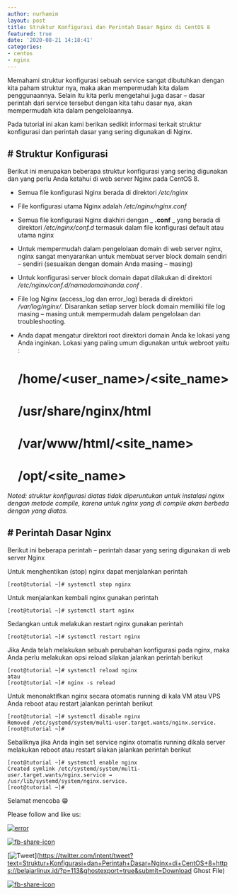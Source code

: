 ```yaml
---
author: nurhamim
layout: post
title: Struktur Konfigurasi dan Perintah Dasar Nginx di CentOS 8
featured: true
date: '2020-08-21 14:18:41'
categories:
- centos
- nginx
---
```


Memahami struktur konfigurasi sebuah service sangat dibutuhkan dengan kita paham struktur nya, maka akan mempermudah kita dalam penggunaannya. Selain itu kita perlu mengetahui juga dasar – dasar perintah dari service tersebut dengan kita tahu dasar nya, akan mempermudah kita dalam pengelolaannya.

Pada tutorial ini akan kami berikan sedikit informasi terkait struktur konfigurasi dan perintah dasar yang sering digunakan di Nginx.

## # Struktur Konfigurasi

Berikut ini merupakan beberapa struktur konfigurasi yang sering digunakan dan yang perlu Anda ketahui di web server Nginx pada CentOS 8.

- Semua file konfigurasi Nginx berada di direktori _/etc/nginx_
- File konfigurasi utama Nginx adalah _/etc/nginx/nginx.conf_
- Semua file konfigurasi Nginx diakhiri dengan _ **.conf** _ yang berada di direktori _/etc/nginx/conf.d_ termasuk dalam file konfigurasi default atau utama nginx
- Untuk mempermudah dalam pengelolaan domain di web server nginx, nginx sangat menyarankan untuk membuat server block domain sendiri – sendiri (sesuaikan dengan domain Anda masing – masing)
- Untuk konfigurasi server block domain dapat dilakukan di direktori _/etc/nginx/conf.d/namadomainanda.conf_ .
- File log Nginx (access\_log dan error\_log) berada di direktori _/var/log/nginx/_. Disarankan setiap server block domain memiliki file log masing – masing untuk mempermudah dalam pengelolaan dan troubleshooting.
- Anda dapat mengatur direktori root direktori domain Anda ke lokasi yang Anda inginkan. Lokasi yang paling umum digunakan untuk webroot yaitu :

    # /home/<user_name>/<site_name>
    # /usr/share/nginx/html
    # /var/www/html/<site_name>
    # /opt/<site_name>

_Noted: struktur konfigurasi diatas tidak diperuntukan untuk instalasi nginx dengan metode compile, karena untuk nginx yang di compile akan berbeda dengan yang diatas._

## # Perintah Dasar Nginx

Berikut ini beberapa perintah – perintah dasar yang sering digunakan di web server Nginx

Untuk menghentikan (stop) nginx dapat menjalankan perintah

    [root@tutorial ~]# systemctl stop nginx

Untuk menjalankan kembali nginx gunakan perintah

    [root@tutorial ~]# systemctl start nginx

Sedangkan untuk melakukan restart nginx gunakan perintah

    [root@tutorial ~]# systemctl restart nginx

Jika Anda telah melakukan sebuah perubahan konfigurasi pada nginx, maka Anda perlu melakukan opsi reload silakan jalankan perintah berikut

    [root@tutorial ~]# systemctl reload nginx
    atau
    [root@tutorial ~]# nginx -s reload

Untuk menonaktifkan nginx secara otomatis running di kala VM atau VPS Anda reboot atau restart jalankan perintah berikut

    [root@tutorial ~]# systemctl disable nginx
    Removed /etc/systemd/system/multi-user.target.wants/nginx.service.
    [root@tutorial ~]#

Sebaliknya jika Anda ingin set service nginx otomatis running dikala server melakukan reboot atau restart silakan jalankan perintah berikut

    [root@tutorial ~]# systemctl enable nginx
    Created symlink /etc/systemd/system/multi-user.target.wants/nginx.service → /usr/lib/systemd/system/nginx.service.
    [root@tutorial ~]#

Selamat mencoba 😁

Please follow and like us:

[![error](/wp-content/plugins/ultimate-social-media-icons/images/follow_subscribe.png)](https://api.follow.it/widgets/icon/VHc3d1lpVGdwRnE5QnV0eERCNUx5RCtvTTVoUkNYS3NNRmd5eVhlQW9tNXRHS3VTbGh6Y0NybkRJRS8zSGpjRDVZb1ZGMlNTSEpJYUpuZzZqNzdnd3VSN3dwM2VlQTF6ejJEaGV5UGRUbnlEcHFNd3luYTV4ZTZtUGowVWI2Q2x8M2kzdnBEeUIrUk5xOFI5TXZ3cHF3bFNQRkRJSGhUNGdrRFd0TlNtdE1OWT0=/OA==/)

[![fb-share-icon](/wp-content/plugins/ultimate-social-media-icons/images/visit_icons/fbshare_bck.png "Facebook Share")](https://www.facebook.com/sharer/sharer.php?u=https%3A%2F%2Fbelajarlinux.id%2F%3Fp%3D113%26ghostexport%3Dtrue%26submit%3DDownload+Ghost+File)

[![Tweet](/wp-content/plugins/ultimate-social-media-icons/images/visit_icons/en_US_Tweet.svg "Tweet")](https://twitter.com/intent/tweet?text=Struktur+Konfigurasi+dan+Perintah+Dasar+Nginx+di+CentOS+8+https://belajarlinux.id/?p=113&ghostexport=true&submit=Download Ghost File)

[![fb-share-icon](/wp-content/plugins/ultimate-social-media-icons/images/share_icons/Pinterest_Save/en_US_save.svg "Pin Share")](#)

<!--kg-card-end: html-->